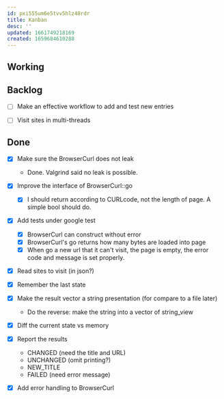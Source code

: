 ```yaml
---
id: pxi555um6e5tvv5hlz48rdr
title: Kanban
desc: ''
updated: 1661749218169
created: 1659684610288
---
```


## Working

## Backlog

- [ ] Make an effective workflow to add and test new entries

- [ ] Visit sites in multi-threads

## Done

- [x] Make sure the BrowserCurl does not leak
  - Done. Valgrind said no leak is possible.

- [x] Improve the interface of BrowserCurl::go
  - [x] I should return according to CURLcode, not the length of page. A simple bool should do.

- [x] Add tests under google test
  - [x] BrowserCurl can construct without error
  - [x] BrowserCurl's go returns how many bytes are loaded into page
  - [x] When go a new url that it can't visit, the page is empty, the error code and message is set properly.

- [x] Read sites to visit (in json?)
- [x] Remember the last state
- [x] Make the result vector a string presentation (for compare to a file later)
  - Do the reverse: make the string into a vector of string_view
- [x] Diff the current state vs memory

- [x] Report the results
  - CHANGED (need the title and URL)
  - UNCHANGED (omit printing?)
  - NEW_TITLE
  - FAILED (need error message)

- [x] Add error handling to BrowserCurl
